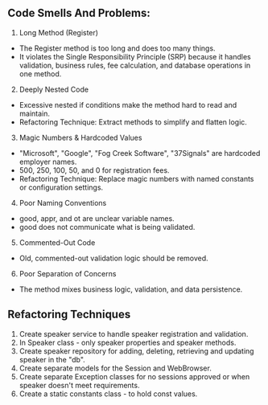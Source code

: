 ## Code Smells And Problems:

1. Long Method (Register)

- The Register method is too long and does too many things.
- It violates the Single Responsibility Principle (SRP) because it handles validation, business rules, fee calculation, and database operations in one method.

2. Deeply Nested Code

- Excessive nested if conditions make the method hard to read and maintain.
- Refactoring Technique: Extract methods to simplify and flatten logic.

3. Magic Numbers & Hardcoded Values

- "Microsoft", "Google", "Fog Creek Software", "37Signals" are hardcoded employer names.
- 500, 250, 100, 50, and 0 for registration fees.
- Refactoring Technique: Replace magic numbers with named constants or configuration settings.

4. Poor Naming Conventions

- good, appr, and ot are unclear variable names.
- good does not communicate what is being validated.

5. Commented-Out Code

- Old, commented-out validation logic should be removed.

6. Poor Separation of Concerns

- The method mixes business logic, validation, and data persistence.

## Refactoring Techniques

1. Create speaker service to handle speaker registration and validation.
2. In Speaker class - only speaker properties and speaker methods.
3. Create speaker repository for adding, deleting, retrieving and updating speaker in the "db".
4. Create separate models for the Session and WebBrowser.
5. Create separate Exception classes for no sessions approved or when speaker doesn't meet requirements.
6. Create a static constants class - to hold const values.